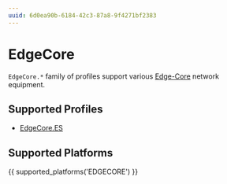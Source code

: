 ```yaml
---
uuid: 6d0ea90b-6184-42c3-87a8-9f4271bf2383
---
```

# EdgeCore

`EdgeCore.*` family of profiles support various [Edge-Core](http://www.edge-core.com/)
network equipment.

## Supported Profiles

- [EdgeCore.ES](EdgeCore.ES.md)

## Supported Platforms

{{ supported_platforms('EDGECORE') }}

